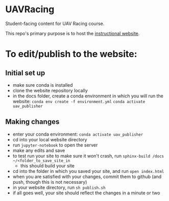 # UAVRacing
Student-facing content for UAV Racing course.

This repo's primary purpose is to host the [instructional website](https://bwsi-uav.github.io/website/index.html).

# To edit/publish to the website:

## Initial set up
+ make sure conda is installed
+ clone the website repository locally
+ in the docs folder, create a conda environment in which you will run the website:
  `conda env create -f environment.yml`
  `conda activate uav_publisher`

## Making changes
+ enter your conda environment: `conda activate uav_publisher`
+ cd into your local website directory
+ run `jupyter-notebook` to open the server
+ make any edits and save
+ to test run your site to make sure it won't crash, run `sphinx-build /docs ~/<folder_to_save_site_in`
  + this should build your site
+ cd into the folder in which you saved your site, and run `open index.html`
+ when you are satisfied with your changes, commit them to github (and push, though this is not necessary)
+ in your website directory, run `sh publish.sh`
+ if all goes well, your site should reflect the changes in a minute or two
